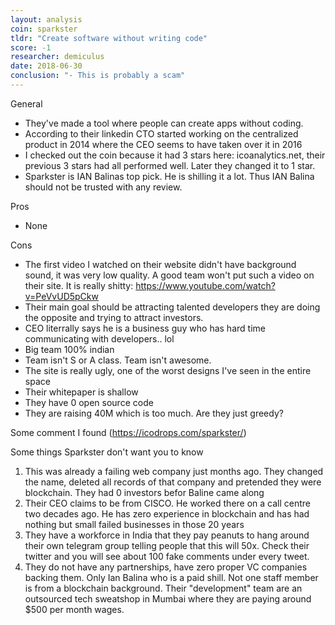 ```yaml
---
layout: analysis
coin: sparkster
tldr: "Create software without writing code"
score: -1
researcher: demiculus
date: 2018-06-30
conclusion: "- This is probably a scam"
---
```


General

- They've made a tool where people can create apps without coding.
- According to their linkedin CTO started working on the centralized product in 2014 where the CEO seems to have taken over it in 2016
- I checked out the coin because it had 3 stars here: icoanalytics.net, their previous 3 stars had all performed well. Later they changed it to 1 star.
- Sparkster is IAN Balinas top pick. He is shilling it a lot. Thus IAN Balina should not be trusted with any review.

Pros

- None

Cons

- The first video I watched on their website didn't have background sound, it was very low quality. A good team won't put such a video on their site. It is really shitty: https://www.youtube.com/watch?v=PeVvUD5pCkw
- Their main goal should be attracting talented developers they are doing the opposite and trying to attract investors.
- CEO literrally says he is a business guy who has hard time communicating with developers.. lol
- Big team 100% indian
- Team isn't S or A class. Team isn't awesome.
- The site is really ugly, one of the worst designs I've seen in the entire space
- Their whitepaper is shallow
- They have 0 open source code
- They are raising 40M which is too much. Are they just greedy?

Some comment I found (https://icodrops.com/sparkster/)

Some things Sparkster don't want you to know

1. This was already a failing web company just months ago. They changed the name, deleted all records of that company and pretended they were blockchain. They had 0 investors befor Baline came along
2. Their CEO claims to be from CISCO. He worked there on a call centre two decades ago. He has zero experience in blockchain and has had nothing but small failed businesses in those 20 years
3. They have a workforce in India that they pay peanuts to hang around their own telegram group telling people that this will 50x. Check their twitter and you will see about 100 fake comments under every tweet.
4. They do not have any partnerships, have zero proper VC companies backing them. Only Ian Balina who is a paid shill. Not one staff member is from a blockchain background. Their "development" team are an outsourced tech sweatshop in Mumbai where they are paying around $500 per month wages.


